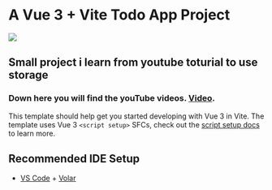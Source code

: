 # A Vue 3 + Vite Todo App Project

<img src="https://imgur.com/gallery/oTuVapt">

 ## Small project i learn from youtube toturial to use storage 
 ### Down here you will find the youTube videos. [Video](https://www.youtube.com/watch?v=qhjxAP1hFuI).

This template should help get you started developing with Vue 3 in Vite. The template uses Vue 3 `<script setup>` SFCs, check out the [script setup docs](https://v3.vuejs.org/api/sfc-script-setup.html#sfc-script-setup) to learn more.

## Recommended IDE Setup

- [VS Code](https://code.visualstudio.com/) + [Volar](https://marketplace.visualstudio.com/items?itemName=Vue.volar)
